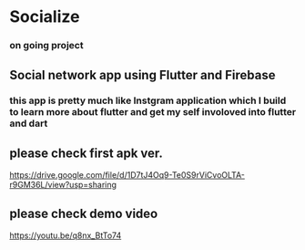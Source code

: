 # Socialize
### on going project
## Social network app using Flutter and Firebase
### this app is pretty much like Instgram application which I build to learn more about flutter and get my self involoved into flutter and dart 
## please check first apk ver.
https://drive.google.com/file/d/1D7tJ4Oq9-Te0S9rViCvoOLTA-r9GM36L/view?usp=sharing
## please check demo video
https://youtu.be/q8nx_BtTo74


